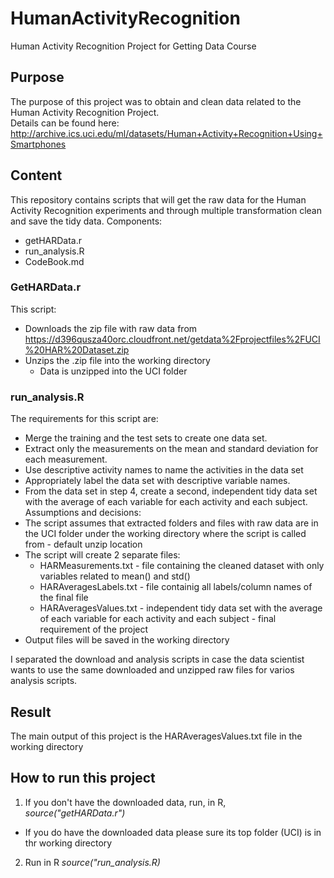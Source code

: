 # HumanActivityRecognition
Human Activity Recognition Project for Getting Data Course

## Purpose
The purpose of this project was to obtain and clean data related to the Human Activity Recognition Project.  
Details can be found here: http://archive.ics.uci.edu/ml/datasets/Human+Activity+Recognition+Using+Smartphones 

## Content
This repository contains scripts that will get the raw data for the Human Activity Recognition experiments and through multiple transformation clean and save the tidy data.
Components:
* getHARData.r
* run_analysis.R
* CodeBook.md

### GetHARData.r
This script: 
* Downloads the zip file with raw data from https://d396qusza40orc.cloudfront.net/getdata%2Fprojectfiles%2FUCI%20HAR%20Dataset.zip
* Unzips the .zip file into the working directory
  * Data is unzipped into the UCI folder

### run_analysis.R
The requirements for this script are:
* Merge the training and the test sets to create one data set.
* Extract only the measurements on the mean and standard deviation for each measurement. 
* Use descriptive activity names to name the activities in the data set
* Appropriately label the data set with descriptive variable names. 
* From the data set in step 4, create a second, independent tidy data set with the average of each variable for each activity and each subject.
Assumptions and decisions:
* The script assumes that extracted folders and files with raw data are in the UCI folder under the working directory where the script is called from - default unzip location
* The script will create 2 separate files:
  * HARMeasurements.txt - file containing the cleaned dataset with only variables related to mean() and std()
  * HARAveragesLabels.txt - file containig all labels/column names of the final file
  * HARAveragesValues.txt - independent tidy data set with the average of each variable for each activity and each subject - final requirement of the project
* Output files will be saved in the working directory

I separated the download and analysis scripts in case the data scientist wants to use the same downloaded and unzipped raw files for varios analysis scripts.

## Result
The main output of this project is the HARAveragesValues.txt file in the working directory

## How to run this project
1. If you don't have the downloaded data, run, in R, _source("getHARData.r")_
  * If you do have the downloaded data please sure its top folder (UCI) is in thr working directory
2. Run in R _source("run_analysis.R)_
